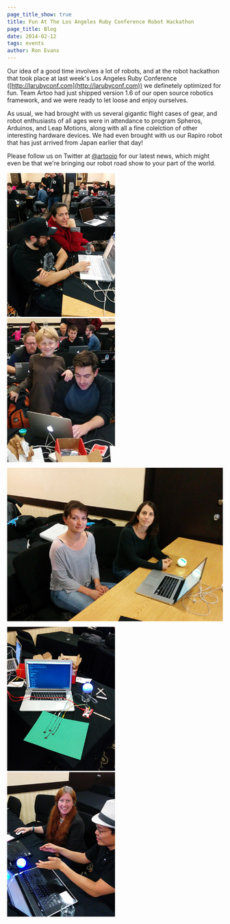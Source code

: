 ```yaml
---
page_title_show: true
title: Fun At The Los Angeles Ruby Conference Robot Hackathon
page_title: Blog
date: 2014-02-12
tags: events
author: Ron Evans
---
```


Our idea of a good time involves a lot of robots, and at the robot hackathon that took place at last week's Los Angeles Ruby Conference ([http://larubyconf.com](http://larubyconf.com)) we definetely optimized for fun. Team Artoo had just shipped version 1.6 of our open source robotics framework, and we were ready to let loose and enjoy ourselves.

As usual, we had brought with us several gigantic flight cases of gear, and robot enthusiasts of all ages were in attendance to program Spheros, Arduinos, and Leap Motions, along with all a fine colelction of other interesting hardware devices. We had even brought with us our Rapiro robot that has just arrived from Japan earlier that day!

Please follow us on Twitter at [@artooio](http://twitter.com/artooio) for our latest news, which might even be that we're bringing our robot road show to your part of the world.

<img src="/images/blog/2014-02-12/photo_4.jpg" alt="" style="width:50%;">
<img src="/images/blog/2014-02-12/photo_5.jpg" alt="" style="width:50%;">
<img src="/images/blog/2014-02-12/photo_1.jpg" alt="" style="margin: 10px 0;">
<img src="/images/blog/2014-02-12/photo_2.jpg" alt="" style="width:50%;">
<img src="/images/blog/2014-02-12/photo_3.jpg" alt="" style="width:50%;">

